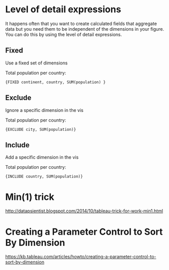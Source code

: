 


# Level of detail expressions

It happens often that you want to create calculated fields that aggregate data but you need them to be independent of the dimensions in your figure. You can do this by using the level of detail expressions.


## Fixed
Use a fixed set of dimensions

Total population per country:
``` 
{FIXED continent, country, SUM(population) }
```

## Exclude
Ignore a specific dimension in the vis

Total population per country:
``` 
{EXCLUDE city, SUM(population)}
```

## Include
Add a specific dimension in the vis

Total population per country:
```
{INCLUDE country, SUM(population)}
```

# Min(1) trick
http://datapsientist.blogspot.com/2014/10/tableau-trick-for-work-min1.html

# Creating a Parameter Control to Sort By Dimension 
https://kb.tableau.com/articles/howto/creating-a-parameter-control-to-sort-by-dimension
